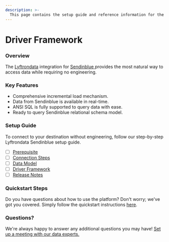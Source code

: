 ```yaml
---
description: >-
  This page contains the setup guide and reference information for the Sendinblue source connector.
---
```


# Driver Framework

### Overview

The [Lyftrondata](https://www.lyftrondata.com/) integration for [Sendinblue](https://www.lyftrondata.com/integration/sendinblue/)[ ](https://www.lyftrondata.com/integration/sendinblue/)provides the most natural way to access data while requiring no engineering.

### Key Features

* Comprehensive incremental load mechanism.
* Data from Sendinblue is available in real-time.&#x20;
* ANSI SQL is fully supported to query data with ease.
* Ready to query Sendinblue relational schema model.

### Setup Guide

To connect to your destination without engineering, follow our step-by-step Lyftrondata Sendinblue setup guide.

* [ ] [Prerequisite](../../marketing-analytics/sendinblue/prerequisite.md)
* [ ] [Connection Steps](../../marketing-analytics/sendinblue/connection-steps.md)
* [ ] [Data Model](../../marketing-analytics/sendinblue/data-model/)
* [ ] [Driver Framework](../../marketing-analytics/sendinblue/driver-framework/)
* [ ] [Release Notes](../../marketing-analytics/sendinblue/release-notes.md)

### Quickstart Steps

Do you have questions about how to use the platform? Don't worry; we've got you covered. Simply follow the quickstart instructions [here](../../../quickstart-steps.md).

### Questions? <a href="#questions" id="questions"></a>

We're always happy to answer any additional questions you may have! [Set up a meeting with our data experts.](https://www.lyftrondata.com/book-a-meeting/)



